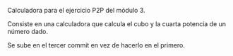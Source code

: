 Calculadora para el ejercicio P2P del módulo 3.

Consiste en una calculadora que calcula el cubo y la cuarta potencia de un número dado.

Se sube en el tercer commit en vez de hacerlo en el primero. 
